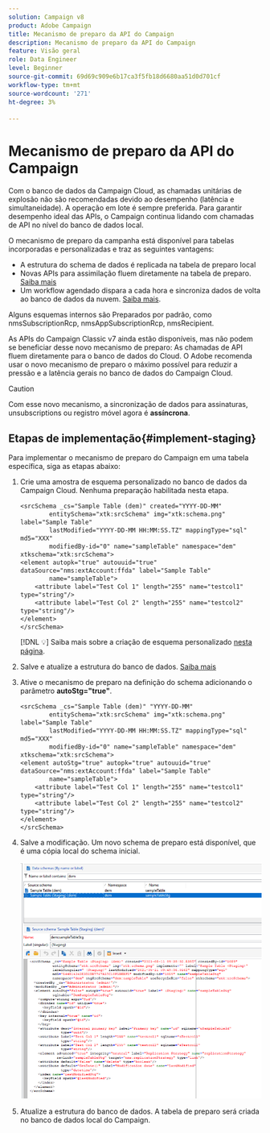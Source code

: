 ```yaml
---
solution: Campaign v8
product: Adobe Campaign
title: Mecanismo de preparo da API do Campaign
description: Mecanismo de preparo da API do Campaign
feature: Visão geral
role: Data Engineer
level: Beginner
source-git-commit: 69d69c909e6b17ca3f5fb18d6680aa51d0d701cf
workflow-type: tm+mt
source-wordcount: '271'
ht-degree: 3%

---
```


# Mecanismo de preparo da API do Campaign

Com o banco de dados da Campaign Cloud, as chamadas unitárias de explosão não são recomendadas devido ao desempenho (latência e simultaneidade). A operação em lote é sempre preferida. Para garantir desempenho ideal das APIs, o Campaign continua lidando com chamadas de API no nível do banco de dados local.

O mecanismo de preparo da campanha está disponível para tabelas incorporadas e personalizadas e traz as seguintes vantagens:

* A estrutura do schema de dados é replicada na tabela de preparo local
* Novas APIs para assimilação fluem diretamente na tabela de preparo. [Saiba mais](new-apis.md)
* Um workflow agendado dispara a cada hora e sincroniza dados de volta ao banco de dados da nuvem. [Saiba mais](../config/replication.md).

Alguns esquemas internos são Preparados por padrão, como nmsSubscriptionRcp, nmsAppSubscriptionRcp, nmsRecipient.

As APIs do Campaign Classic v7 ainda estão disponíveis, mas não podem se beneficiar desse novo mecanismo de preparo: As chamadas de API fluem diretamente para o banco de dados do Cloud. O Adobe recomenda usar o novo mecanismo de preparo o máximo possível para reduzir a pressão e a latência gerais no banco de dados do Campaign Cloud.

>[!CAUTION]
>
>Com esse novo mecanismo, a sincronização de dados para assinaturas, unsubscriptions ou registro móvel agora é **assíncrona**.


## Etapas de implementação{#implement-staging}

Para implementar o mecanismo de preparo do Campaign em uma tabela específica, siga as etapas abaixo:

1. Crie uma amostra de esquema personalizado no banco de dados da Campaign Cloud. Nenhuma preparação habilitada nesta etapa.

   ```
   <srcSchema _cs="Sample Table (dem)" created="YYYY-DD-MM"
           entitySchema="xtk:srcSchema" img="xtk:schema.png" label="Sample Table"
           lastModified="YYYY-DD-MM HH:MM:SS.TZ" mappingType="sql" md5="XXX"
           modifiedBy-id="0" name="sampleTable" namespace="dem" xtkschema="xtk:srcSchema">
   <element autopk="true" autouuid="true" dataSource="nms:extAccount:ffda" label="Sample Table"
           name="sampleTable">
       <attribute label="Test Col 1" length="255" name="testcol1" type="string"/>
       <attribute label="Test Col 2" length="255" name="testcol2" type="string"/>
   </element>
   </srcSchema>
   ```

   [!DNL :bulb:] Saiba mais sobre a criação de esquema personalizado  [nesta página](create-schema.md).

1. Salve e atualize a estrutura do banco de dados.  [Saiba mais](update-database-structure.md)

1. Ative o mecanismo de preparo na definição do schema adicionando o parâmetro **autoStg=&quot;true&quot;**.

   ```
   <srcSchema _cs="Sample Table (dem)" "YYYY-DD-MM"
           entitySchema="xtk:srcSchema" img="xtk:schema.png" label="Sample Table"
           lastModified="YYYY-DD-MM HH:MM:SS.TZ" mappingType="sql" md5="XXX"
           modifiedBy-id="0" name="sampleTable" namespace="dem" xtkschema="xtk:srcSchema">
   <element autoStg="true" autopk="true" autouuid="true" dataSource="nms:extAccount:ffda" label="Sample Table"
           name="sampleTable">
       <attribute label="Test Col 1" length="255" name="testcol1" type="string"/>
       <attribute label="Test Col 2" length="255" name="testcol2" type="string"/>
   </element>
   </srcSchema>
   ```

1. Salve a modificação. Um novo schema de preparo está disponível, que é uma cópia local do schema inicial.

   ![](assets/staging-mechanism.png)

1. Atualize a estrutura do banco de dados. A tabela de preparo será criada no banco de dados local do Campaign.
